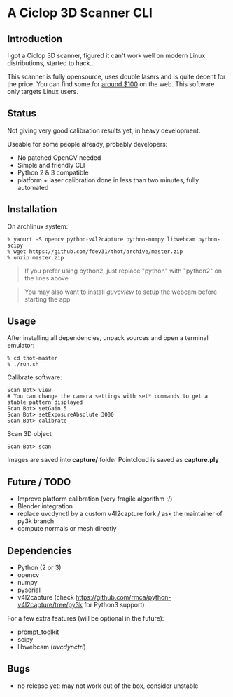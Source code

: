# A Ciclop 3D Scanner CLI

## Introduction

I got a Ciclop 3D scanner, figured it can't work well on modern Linux distributions, started to hack...

This scanner is fully opensource, uses double lasers and is quite decent for the price.
You can find some for [around $100](https://fr.aliexpress.com/w/wholesale-ciclop.html?initiative_id=SB_20161008042416&site=fra&groupsort=1&SortType=price_asc&g=y&SearchText=ciclop) on the web.
This software only targets Linux users.

## Status

Not giving very good calibration results yet, in heavy development.

Useable for some people already, probably developers:

- No patched OpenCV needed
- Simple and friendly CLI
- Python 2 & 3 compatible
- platform + laser calibration done in less than two minutes, fully automated

## Installation

On archlinux system:

    % yaourt -S opencv python-v4l2capture python-numpy libwebcam python-scipy
    % wget https://github.com/fdev31/thot/archive/master.zip
    % unzip master.zip

> If you prefer using python2, just replace "python" with "python2" on the lines above

> You may also want to install *guvcview* to setup the webcam before starting the app

## Usage

After installing all dependencies, unpack sources and open a terminal emulator:

    % cd thot-master
    % ./run.sh

Calibrate software:

    Scan Bot> view
    # You can change the camera settings with set* commands to get a stable pattern displayed
    Scan Bot> setGain 5
    Scan Bot> setExposureAbsolute 3000
    Scan Bot> calibrate

Scan 3D object

    Scan Bot> scan


Images are saved into **capture/** folder
Pointcloud is saved as **capture.ply**

## Future / TODO

- Improve platform calibration (very fragile algorithm :/)
- Blender integration
- replace uvcdynctl by a custom v4l2capture fork / ask the maintainer of py3k branch
- compute normals or mesh directly

## Dependencies

- Python (2 or 3)
- opencv
- numpy
- pyserial
- v4l2capture (check https://github.com/rmca/python-v4l2capture/tree/py3k for Python3 support)

For a few extra features (will be optional in the future):
- prompt_toolkit
- scipy
- libwebcam (*uvcdynctrl*)


## Bugs

- no release yet: may not work out of the box, consider unstable

